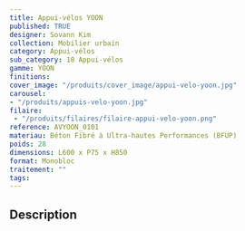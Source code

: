 ```yaml
---
title: Appui-vélos YOON 
published: TRUE
designer: Sovann Kim
collection: Mobilier urbain
category: Appui-vélos 
sub_category: 18 Appui-vélos
gamme: YOON 
finitions: 
cover_image: "/produits/cover_image/appui-velo-yoon.jpg"
carousel: 
- "/produits/appuis-velo-yoon.jpg"
filaire: 
 - "/produits/filaires/filaire-appui-velo-yoon.png"
reference: AVYOON_0101
materiau: Béton Fibré à Ultra-hautes Performances (BFUP)
poids: 28
dimensions: L600 x P75 x H850 
format: Monobloc
traitement: ""
tags: 
---
```


## Description
